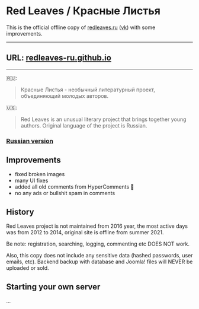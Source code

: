 # Red Leaves / Красные Листья

This is the official offline copy of [redleaves.ru](http://redleaves.ru) 
([vk](https://vk.com/redleaves)) with some improvements.

---

## URL: [redleaves-ru.github.io](https://redleaves-ru.github.io/)

---

🇷🇺:
> Красные Листья - необычный литературный проект, объединяющий молодых авторов.

🇺🇸:
> Red Leaves is an unusual literary project that brings together young authors.
> Original language of the project is Russian.

### [Russian version](https://github.com/redleaves-ru/redleaves-ru.github.io/blob/main/README.ru.md)

## Improvements

- fixed broken images
- many UI fixes
- added all old comments from HyperComments 🤯
- no any ads or bullshit spam in comments

## History

Red Leaves project is not maintained from 2016 year, the most active days was from 2012 to 2014, original site 
is offline from summer 2021.

Be note: registration, searching, logging, commenting etc DOES NOT work.

Also, this copy does not include any sensitive data (hashed passwords, user emails, etc). Backend backup with 
database and Joomla! files will NEVER be uploaded or sold.

## Starting your own server

...

